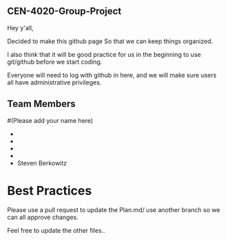 ## CEN-4020-Group-Project

Hey y'all, 

Decided to make this github page So that we can keep things organized.

I also think that it will be good practice for us in the beginning to use git/github before we start coding. 

Everyone will need to log with github in here, and we will make sure users all have administrative privileges.


## Team Members
#(Please add your name here)

*
*
*
*
* Steven Berkowitz

# Best Practices
 Please use a pull request to update the Plan.md/ use another branch so we can all approve changes.
 
 Feel free to update the other files..



